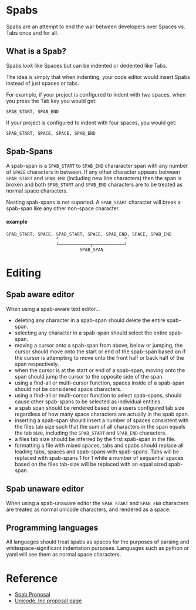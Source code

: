 # Spabs
Spabs are an attempt to end the war between developers over Spaces vs. Tabs once and for all.

## What is a Spab?
Spabs _look_ like Spaces but can be indented or dedented like Tabs.

The idea is simply that when indenting, your code editor would insert Spabs instead of just spaces or tabs.

For example, if your project is configured to indent with two spaces, when you press the Tab key you would get:
```
SPAB_START, SPAB_END
```

If your project is configured to indent with four spaces, you would get:
```
SPAB_START, SPACE, SPACE, SPAB_END
```

## Spab-Spans
A spab-span is a `SPAB_START` to `SPAB_END` chararacter span with any number of `SPACE` characters in between. If any other 
character appears between `SPAB_START` and `SPAB_END` (including new line characters) then the span is broken and both 
`SPAB_START` and `SPAB_END` characters are to be treated as normal space characters.

Nesting spab-spans is not suported. A `SPAB_START` character will break a spab-span like any other non-space character.

#### example

```
SPAB_START, SPACE, SPAB_START, SPACE, SPAB_END, SPACE, SPAB_END
                   ^                         ^
                   └────────────┬────────────┘
                            SPAB_SPAN
```

# Editing

## Spab aware editor
When using a spab-aware text editor...

* deleting any character in a spab-span should delete the entire spab-span.
* selecting any character in a spab-span should select the entire spab-span.
* moving a cursor onto a spab-span from above, below or jumping, the cursor should move onto the start or end of the spab-span
based on if the cursor is attempting to move onto the front half or back half of the span respectively.
* when the cursor is at the start or end of a spab-span, moving onto the span should jump the cursor to the
opposite side of the span.
* using a find-all or multi-cursor function, spaces inside of a spab-span should not be considered space characters.
* using a find-all or multi-corsor function to select spab-spans, should cause other spab-spans to be selected as individual entities.
* a spab span should be rendered based on a users configured tab size regardless of how many space characters are actually in the spab span.
* inserting a spab-span should insert a number of spaces consistent with the files tab size such that the sum of all characters in the span
equals the tab size, including the `SPAB_START` and `SPAB_END` characters.
* a files tab size should be inferred by the first spab-span in the file.
* formatting a file with mixed spaces, tabs and spabs should replace all leading tabs, spaces and spab-spans with spab-spans. Tabs will be replaced
with spab-spans 1 for 1 while a number of sequential spaces based on the files tab-size will be replaced with an equal sized spab-span.

## Spab unaware editor
When using a spab-unaware editor the `SPAB_START` and `SPAB_END` characters are treated as normal unicode characters, and rendered as a space.

## Programming languages
All languages should treat spabs as spaces for the purposes of parsing and whitespace-significant indentation purposes. Languages such as python or yaml will see them
as normal space characters.

# Reference
- [Spab Proposal](PROPOSAL.md)
- [Unicode, Inc proposal page](http://www.unicode.org/pending/proposals.html)

    

     
